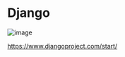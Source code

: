 # Django

![image](https://user-images.githubusercontent.com/71807132/158986546-a7d4c50a-2d76-4148-9221-9c1a42dcc0fa.png)


https://www.djangoproject.com/start/
